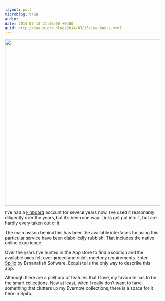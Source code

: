 ```yaml
---
layout: post
microblog: true
audio: 
date: 2014-07-15 21:56:00 +0400
guid: http://kaa.micro.blog/2014/07/15/ive-had-a.html
---
```

<img src="http://www.kaa.bz/uploads/2018/bc335cad5d.jpg" alt="" width="840" height="541" class="alignnone size-full wp-image-194" /><p>I&rsquo;ve had a <a href="http://www.pinboard.in">Pinboard</a> account for several years now. I&rsquo;ve used it reasonably diligently over the years, but it&rsquo;s been one way. Links get put into it, but are hardly every taken out of it.</p>

<p>The main reason behind this has been the available interfaces for using this particular service have been diabolically rubbish. That includes the native online experience.</p>

<p>Over the years I&rsquo;ve hunted in the App store to find a solution and the available ones felt over-priced and didn&rsquo;t meet my requirements. Enter <a href="http://bananafishsoftware.com/products/spillo/">Spillo</a> by Bananafish Software. Exquisite is the only way to describe this app.</p>

<p>Although there are a plethora of features that I love, my favourite has to be the smart collections. Now at least, when I really don&rsquo;t want to have something that clutters up my Evernote collections, there is a space for it here in Spillo.</p>
